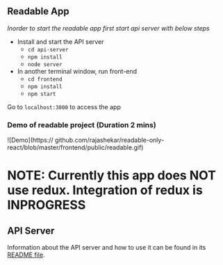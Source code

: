 ## Readable App
*Inorder to start the readable app first start api server with below steps*
* Install and start the API server
    - `cd api-server`
    - `npm install`
    - `node server`
* In another terminal window, run front-end
    - `cd frontend`
    - `npm install`
    - `npm start`

Go to `localhost:3000` to access the app

### Demo of readable project (Duration 2 mins)

![Demo](https:// github.com/rajashekar/readable-only-react/blob/master/frontend/public/readable.gif)
# NOTE: Currently this app does NOT use redux. Integration of redux is INPROGRESS

## API Server
Information about the API server and how to use it can be found in its [README file](api-server/README.md).
